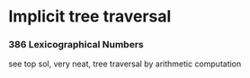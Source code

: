 # Implicit tree traversal

### 386 Lexicographical Numbers

see top sol, very neat, tree traversal by arithmetic computation

